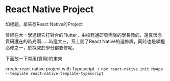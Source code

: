 # React Native Project

如標題，拿來存React Native的Project

曾經在大一學過跟它打對台的Flutter，由校務通研發團隊的學長教的，還真懷念資研還在的時光啊......時逢大三，系上開了React Native的選修課，同時也是學程必修之一，於探究於學分都要修呢。



下面放一下常用(實用)的東東

create react native project with Typescript ->  `npx react-native init MyApp --template react-native-template-typescript`

